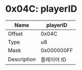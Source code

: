 # 0x04C: playerID

| Name | playerID |
| ----| ------------ |
| Offset | 0x04C |
| Type | u8 |
| Mask | 0x000000FF |
| Description | 플레이어 ID |<br>

